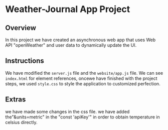 # Weather-Journal App Project

## Overview
In this project we have created an asynchronous web app that uses Web API "openWeather" and user data to dynamically update the UI. 

## Instructions
We have modified the `server.js` file and the `website/app.js` file. We can see `index.html` for element references, oncewe have finished with the project steps, we used `style.css` to style the application to customized perfection.

## Extras
we have made some changes in the css file.
we have added the"&units=metric" in the "const 'apiKey'"  in order to obtain temperature in celsius directly.